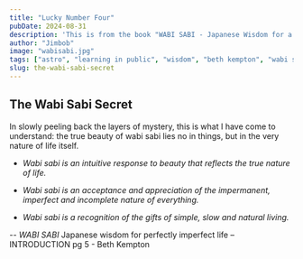 ```yaml
---
title: "Lucky Number Four"
pubDate: 2024-08-31
description: 'This is from the book "WABI SABI - Japanese Wisdom for a Perfectly Imperfect Life" - '
author: "Jimbob"
image: "wabisabi.jpg"
tags: ["astro", "learning in public", "wisdom", "beth kempton", "wabi sabi"]
slug: the-wabi-sabi-secret
---
```


## The Wabi Sabi Secret

In slowly peeling back the layers of mystery, this is what I have come to understand: the true beauty of wabi sabi lies no in things, but in the very nature of life itself.

- _Wabi sabi is an intuitive response to beauty that reflects the true nature of life._

- _Wabi sabi is an acceptance and appreciation of the impermanent, imperfect and incomplete nature of everything._

- _Wabi sabi is a recognition of the gifts of simple, slow and natural living._

-- _WABI SABI_
Japanese wisdom for perfectly imperfect life – INTRODUCTION pg 5 - Beth Kempton
